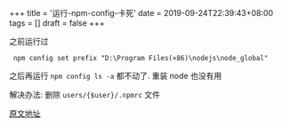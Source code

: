 +++
title = '运行-npm-config-卡死'
date = 2019-09-24T22:39:43+08:00
tags = []
draft = false
+++

之前运行过
```
 npm config set prefix "D:\Program Files(×86)\nodejs\node_global"
```

之后再运行 `npm config ls -a` 都不动了. 重装 node 也没有用

解决办法: 删除 `users/{$user}/.npmrc` 文件

[原文地址](https://www.imooc.com/qadetail/196678?lastmedia=1)
